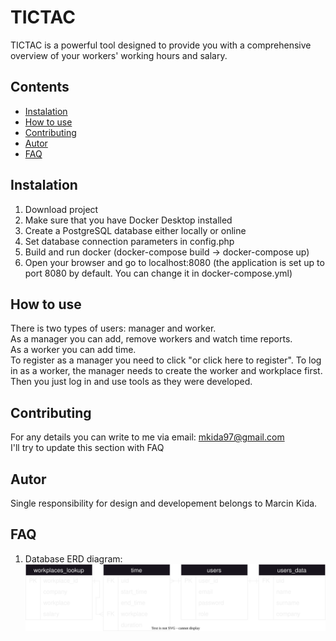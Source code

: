 # TICTAC

TICTAC is a powerful tool designed to provide you with a comprehensive overview of your workers' working hours and salary.

## Contents

- [Instalation](#instalation)
- [How to use](#how-to-use)
- [Contributing](#contributing)
- [Autor](#autor)
- [FAQ](#faq)

## Instalation

1. Download project
2. Make sure that you have Docker Desktop installed
3. Create a PostgreSQL database either locally or online
4. Set database connection parameters in config.php
5. Build and run docker (docker-compose build -> docker-compose up)
6. Open your browser and go to localhost:8080 (the application is set up to port 8080 by default. You can change it in docker-compose.yml)

## How to use

There is two types of users: manager and worker.\
As a manager you can add, remove workers and watch time reports.\
As a worker you can add time.\
To register as a manager you need to click "or click here to register". To log in as a worker, the manager needs to create the worker and workplace first.\
Then you just log in and use tools as they were developed.

## Contributing

For any details you can write to me via email: mkida97@gmail.com\
I'll try to update this section with FAQ

## Autor

Single responsibility for design and developement belongs to Marcin Kida.

## FAQ
1. Database ERD diagram:![ERD](ERD.svg)